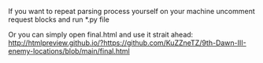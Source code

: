 If you want to repeat parsing process yourself on your machine uncomment request blocks and run *.py file

Or you can simply open final.html and use it strait ahead:
http://htmlpreview.github.io/?https://github.com/KuZZneTZ/9th-Dawn-III-enemy-locations/blob/main/final.html
